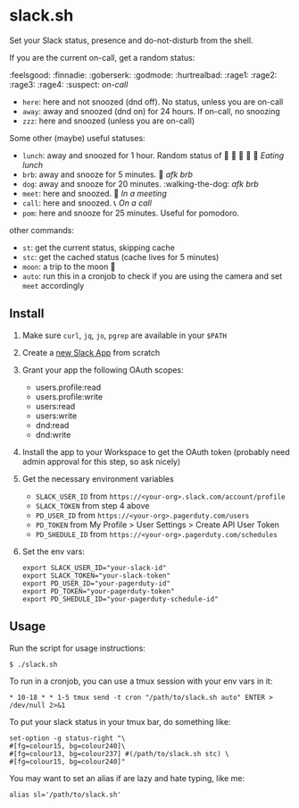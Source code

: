 # slack.sh

Set your Slack status, presence and do-not-disturb from the shell.

If you are the current on-call, get a random status:

:feelsgood: :finnadie: :goberserk: :godmode: :hurtrealbad: :rage1: :rage2: :rage3: :rage4: :suspect: _on-call_

- `here`: here and not snoozed (dnd off). No status, unless you are on-call
- `away`: away and snoozed (dnd on) for 24 hours. If on-call, no snoozing
- `zzz`: here and snoozed (unless you are on-call)

Some other (maybe) useful statuses:

- `lunch`: away and snoozed for 1 hour. Random status of :pizza: :hamburger: :taco: :sandwich: :burrito: _Eating lunch_
- `brb`: away and snooze for 5 minutes. :walking: _afk brb_
- `dog`: away and snooze for 20 minutes. :walking-the-dog: _afk brb_
- `meet`: here and snoozed. :calendar: _In a meeting_
- `call`: here and snoozed. :telephone_receiver: _On a call_
- `pom`: here and snooze for 25 minutes. Useful for pomodoro.

other commands:

- `st`: get the current status, skipping cache
- `stc`: get the cached status (cache lives for 5 minutes)
- `moon`: a trip to the moon :new_moon_with_face:
- `auto`: run this in a cronjob to check if you are using the camera and set `meet` accordingly

## Install

1. Make sure `curl`, `jq`, `jo`, `pgrep` are available in your `$PATH`

2. Create a [new Slack App](https://api.slack.com/apps?new_app=1) from scratch

3. Grant your app the following OAuth scopes:

    - users.profile:read
    - users.profile:write
    - users:read
    - users:write
    - dnd:read
    - dnd:write

4. Install the app to your Workspace to get the OAuth token (probably need admin approval for this step, so ask nicely)

5. Get the necessary environment variables

    + `SLACK_USER_ID` from `https://<your-org>.slack.com/account/profile`
    + `SLACK_TOKEN` from step 4 above
    + `PD_USER_ID` from `https://<your-org>.pagerduty.com/users`
    + `PD_TOKEN` from My Profile > User Settings > Create API User Token
    + `PD_SHEDULE_ID` from `https://<your-org>.pagerduty.com/schedules`

6. Set the env vars:

    ```
    export SLACK_USER_ID="your-slack-id"
    export SLACK_TOKEN="your-slack-token"
    export PD_USER_ID="your-pagerduty-id"
    export PD_TOKEN="your-pagerduty-token"
    export PD_SHEDULE_ID="your-pagerduty-schedule-id"
    ```

## Usage

Run the script for usage instructions:

```
$ ./slack.sh
```

To run in a cronjob, you can use a tmux session with your env vars in it:

```
* 10-18 * * 1-5 tmux send -t cron "/path/to/slack.sh auto" ENTER > /dev/null 2>&1
```

To put your slack status in your tmux bar, do something like:

```
set-option -g status-right "\
#[fg=colour15, bg=colour240]\
#[fg=colour13, bg=colour237] #(/path/to/slack.sh stc) \
#[fg=colour15, bg=colour240]"
```

You may want to set an alias if are lazy and hate typing, like me:

```
alias sl='/path/to/slack.sh'
```
